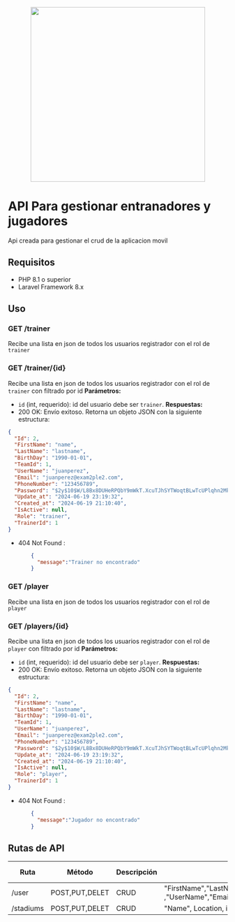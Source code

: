<p align="center"><a href="https://dominicantechnology.com" target="_blank"><img src="https://iabi.dominicantechnology.com/images/PRESTASYSRas.png" width="400"></a></p>





# API Para gestionar entranadores y jugadores

Api creada para gestionar el crud de la aplicacion movil

## Requisitos

- PHP 8.1 o superior
- Laravel Framework 8.x

## Uso

### GET /trainer 

Recibe una lista en json de todos los usuarios registrador con el rol de `trainer`

### GET /trainer/{id} 

Recibe una lista en json de todos los usuarios registrador con el rol de `trainer` con filtrado por id
**Parámetros:**
- `id` (int, requerido): id del usuario debe ser `trainer`.
**Respuestas:**
- 200 OK: Envío exitoso. Retorna un objeto JSON con la siguiente estructura:
```json
{
  "Id": 2,
  "FirstName": "name",
  "LastName": "lastname",
  "BirthDay": "1990-01-01",
  "TeamId": 1,
  "UserName": "juanperez",
  "Email": "juanperez@exam2ple2.com",
  "PhoneNumber": "123456789",
  "Password": "$2y$10$W/L8Bx8DUHeRPQbY9mWkT.XcuTJhSYTWoqtBLwTcUPlqhn2MkG/me",
  "Update_at": "2024-06-19 23:19:32",
  "Created_at": "2024-06-19 21:10:40",
  "IsActive": null,
  "Role": "trainer",
  "TrainerId": 1
}
```
- 404 Not Found :
    ```json
        {
          "message":"Trainer no encontrado"
        }
    ```
 ### GET /player 

Recibe una lista en json de todos los usuarios registrador con el rol de `player`

### GET /players/{id} 

Recibe una lista en json de todos los usuarios registrador con el rol de `player` con filtrado por id
**Parámetros:**
- `id` (int, requerido): id del usuario debe ser `player`.
**Respuestas:**
- 200 OK: Envío exitoso. Retorna un objeto JSON con la siguiente estructura:
```json
{
  "Id": 2,
  "FirstName": "name",
  "LastName": "lastname",
  "BirthDay": "1990-01-01",
  "TeamId": 1,
  "UserName": "juanperez",
  "Email": "juanperez@exam2ple2.com",
  "PhoneNumber": "123456789",
  "Password": "$2y$10$W/L8Bx8DUHeRPQbY9mWkT.XcuTJhSYTWoqtBLwTcUPlqhn2MkG/me",
  "Update_at": "2024-06-19 23:19:32",
  "Created_at": "2024-06-19 21:10:40",
  "IsActive": null,
  "Role": "player",
  "TrainerId": 1
}
```
- 404 Not Found :
    ```json
        {
          "message":"Jugador no encontrado"
        }
    ```




  
## Rutas de API

| Ruta                | Método     | Descripción                       | Inputs Requeridos  | Tipo de Dato       | Longitud Máxima    | Autenticación      |
|---------------------|-------------|-----------------------------------|--------------------|--------------------|--------------------|--------------------|
| /user                | POST,PUT,DELET   | CRUD                     | "FirstName","LastName" ,"BirthDay", "TeamId" ,"UserName","Email","PhoneNumber","Password","Role","TrainerId"       | VARIABLE             | VARIABLE                | Bearer token      |
| /stadiums            | POST,PUT,DELET   | CRUD       | "Name", Location, isActive            | -                  | -                  | Bearer token      |




